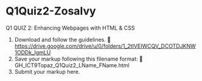 # Q1Quiz2-ZosaIvy

Q1 QUIZ 2: Enhancing Webpages with  HTML & CSS

1. Download and follow the guidelines.
    📂https://drive.google.com/drive/u/0/folders/1_2tIVEIWCQV_DCOTDJKNW1ODDk_IgmLU
2. Save your markup following this filename format:
    🚨 GH_ICT9Topaz_Q1Quiz2_LName_FName.html
3. Submit your markup here.
